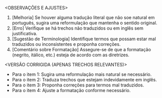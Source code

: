 <OBSERVAÇÕES E AJUSTES>
1. [Melhoria] Se houver alguma tradução literal que não soe natural em português, sugira uma reformulação que mantenha o sentido original.
2. [Erro] Verifique se há trechos não traduzidos ou em inglês sem justificativa.
3. [Sugestão de Terminologia] Identifique termos que possam estar mal traduzidos ou inconsistentes e proponha correções.
4. [Comentário sobre Formatação] Assegure-se de que a formatação (negrito, itálico, etc.) esteja de acordo com as diretrizes.

<VERSÃO CORRIGIDA (APENAS TRECHOS RELEVANTES)>
- Para o item 1: Sugira uma reformulação mais natural se necessário.
- Para o item 2: Traduza trechos que estejam indevidamente em inglês.
- Para o item 3: Proponha correções para termos mal traduzidos.
- Para o item 4: Ajuste a formatação conforme necessário.